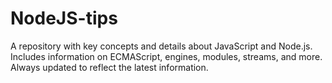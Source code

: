 # NodeJS-tips
A repository with key concepts and details about JavaScript and Node.js. Includes information on ECMAScript, engines, modules, streams, and more. Always updated to reflect the latest information.

